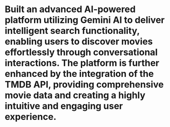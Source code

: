 # Built an advanced AI-powered platform utilizing Gemini AI to deliver intelligent search functionality, enabling users to discover movies effortlessly through conversational interactions. The platform is further enhanced by the integration of the TMDB API, providing comprehensive movie data and creating a highly intuitive and engaging user experience.